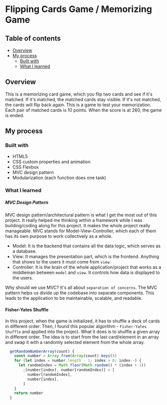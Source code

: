 # Flipping Cards Game / Memorizing Game

## Table of contents

- [Overview](#overview)
- [My process](#my-process)
  - [Built with](#built-with)
  - [What I learned](#what-i-learned)

## Overview

This is a memorizing card game, which you flip two cards and see if it's matched.
If it's matched, the matched cards stay visible. If it's not matched, the cards will flip back again.
This is a game to test your memorization. Each pair of matched cards is 10 points. When the score is at 260, the game is ended.

## My process

### Built with

- HTML5
- CSS custom properties and animation
- CSS Flexbox
- MVC design pattern
- Modularization (each function does one task)

### What I learned

##### MVC Design Pattern

MVC design pattern/architectural pattern is what I get the most out of this project.
It really helped me thinking within a framework while I was building/coding along for this project. It makes the whole project really manageable.
MVC stands for Model-View-Controller, which each of them has its own purpose to work collectively as a whole.

- Model: It is the backend that contains all the data logic, which serves as a database.
- View: It manages the presentation part, which is the frontend. Anything that shows to the users it must come from `view`.
- Controller: It is the brain of the whole application/project that works as a middleman between `model` and `view`. It controls how data is displayed to the users.

Why should we use MVC? It's all about `separation of concerns`. The MVC pattern helps us divide up the codebase into separate components. This leads to the application to be maintainable, scalable, and readable.

#### Fisher-Yates Shuffle

In this project, when the game is initialized, it has to shuffle a deck of cards in different order. Then, I found this popular algorithm - `Fisher-Yates Shuffle` and applied into the project.
What it does is to shuffle a given array in different order. The idea is to start from the last card/element in an array and swap it with a randomly selected element from the whole array.

```javascript
  getRandomNumberArray(count) {
    const number = Array.from(Array(count).keys())
    for (let index = number.length - 1; index > 0; index--) {
      let randomIndex = Math.floor(Math.random() * (index + 1))
        ;[number[index], number[randomIndex]] = [
          number[randomIndex],
          number[index],
        ]
    }
    return number
  }
```
